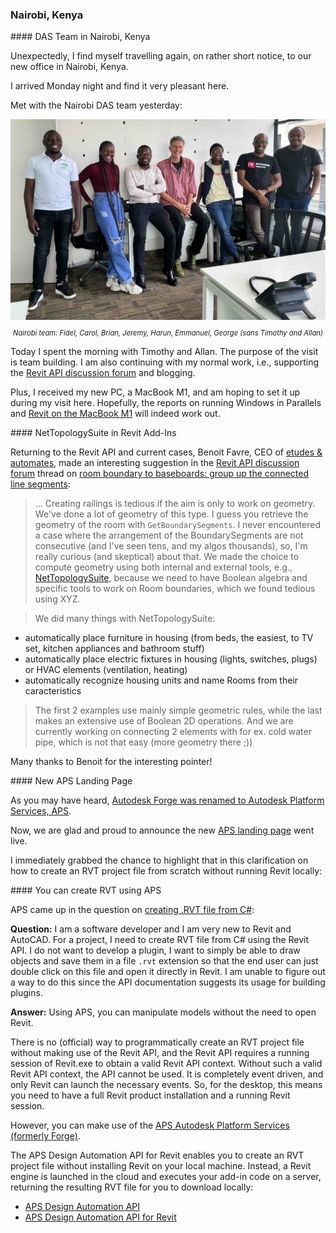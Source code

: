 <head>
<meta http-equiv="Content-Type" content="text/html; charset=utf-8">
<link rel="stylesheet" type="text/css" href="bc.css">
<script src="https://cdn.rawgit.com/google/code-prettify/master/loader/run_prettify.js" type="text/javascript"></script>
</head>

<!---

- NetTopologySuite
  Room boundary to baseboards: group up the connected line segments
  https://forums.autodesk.com/t5/revit-api-forum/room-boundary-to-baseboards-group-up-the-connected-line-segments/m-p/11582383#M67643
  BenoitE&A in reply to: MiguelGT17
  I'm wondering what you are trying to do. Creating railings is tedious if the aim is only to work on geometry.
  We've done a lot of Geometry of this type. I guess you retrieve the geometry of the room with GetBoundarySegments.
  I have never crossed a case where the arrangement of the BoundarySegments is not consecutive (and I've seen tens and my algos thousands) so I'm really curious (and sceptical) about that. 
  We made the choice to compute geometry using both internal and external tools (NetTopologySuite) because we needed to have boolean algebra and specific tools to work on Room boundaries, which we found tedious using XYZ.
  Anyway I'm curious...
  https://nettopologysuite.github.io/NetTopologySuite/index.html
  ... sounds very interesting indeed! Thank you for pointing it out. Would you like to share some examples of using it in combination with the Revit API? This might make a brilliant article for The Building Coder and motivate many others to widen their horizon working with 2D geometry in the Revit API.
  Ahah we did many things:
  - automatically place furniture in housing (from beds, the easiest, to TV set, kitchen appliances and bathroom stuff)
  - automatically place electric fixtures in housing (lights, switches, plugs) or HVAC elements (ventilation, heating)
  - automatically recognize housing units and name Rooms from their characteristics
  The first 2 examples use mainly simple geometric rules while the last makes an extensive use of boolean 2D operations.
  And we are currently working on connecting 2 elements with for ex. cold water pipe, which is not that easy (more geometry there ;))

twitter:

 with the #RevitAPI @AutodeskForge @AutodeskRevit #bim #ForgeDevCon https://autode.sk/64bitelementid

...

linkedin:

#bim #DynamoBim #ForgeDevCon #Revit #API #IFC #SDK #AI #VisualStudio #Autodesk #AEC #adsk

the [Revit API discussion forum](http://forums.autodesk.com/t5/revit-api-forum/bd-p/160) thread

<center>
<img src="img/" alt="" title="" width="600" height=""/>
<p style="font-size: 80%; font-style:italic"></p>
</center>

<pre class="code">
</pre>

-->

### Nairobi, Kenya

####<a name="2"></a> DAS Team in Nairobi, Kenya

Unexpectedly, I find myself travelling again, on rather short notice, to our new office in Nairobi, Kenya.

I arrived Monday night and find it very pleasant here.

Met with the Nairobi DAS team yesterday:

<center>
<img src="img/2022-12-06_nairobi_team.jpg" alt="Nairobi team" title="Nairobi team" width="690"/>  <!-- 1380 × 880 pixels -->
<p style="font-size: 80%; font-style:italic">Nairobi team: Fidel, Carol, Brian, Jeremy, Harun, Emmanuel, George (sans Timothy and Allan)</p>
</center>

Today I spent the morning with Timothy and Allan.
The purpose of the visit is team building.
I am also continuing with my normal work, i.e., supporting
the [Revit API discussion forum](http://forums.autodesk.com/t5/revit-api-forum/bd-p/160) and
blogging.

Plus, I received my new PC, a MacBook M1, and am hoping to set it up during my visit here.
Hopefully, the reports on running Windows in Parallels and [Revit on the MacBook M1](https://kinship.io/blog/revit-m1-macbook-pro/) will indeed work out.

####<a name="3"></a> NetTopologySuite in Revit Add-Ins

Returning to the Revit API and current cases, 
Benoit Favre, CEO of [etudes &amp; automates](http://www.etudesetautomates.com), 
made an interesting suggestion in 
the [Revit API discussion forum](http://forums.autodesk.com/t5/revit-api-forum/bd-p/160) thread
on [room boundary to baseboards: group up the connected line segments](https://forums.autodesk.com/t5/revit-api-forum/room-boundary-to-baseboards-group-up-the-connected-line-segments/m-p/11582383#M67643):

> ... Creating railings is tedious if the aim is only to work on geometry.
We've done a lot of geometry of this type.
I guess you retrieve the geometry of the room with `GetBoundarySegments`.
I never encountered a case where the arrangement of the BoundarySegments are not consecutive (and I've seen tens, and my algos thousands), so, I'm really curious (and skeptical) about that. 
We made the choice to compute geometry using both internal and external tools,
e.g., [NetTopologySuite](https://nettopologysuite.github.io/NetTopologySuite/index.html),
because we need to have Boolean algebra and specific tools to work on Room boundaries, which we found tedious using XYZ.

> We did many things with NetTopologySuite:
- automatically place furniture in housing (from beds, the easiest, to TV set, kitchen appliances and bathroom stuff)
- automatically place electric fixtures in housing (lights, switches, plugs) or HVAC elements (ventilation, heating)
- automatically recognize housing units and name Rooms from their caracteristics

> The first 2 examples use mainly simple geometric rules, while the last makes an extensive use of Boolean 2D operations.
And we are currently working on connecting 2 elements with for ex. cold water pipe, which is not that easy (more geometry there ;))

Many thanks to Benoit for the interesting pointer!

####<a name="4"></a> New APS Landing Page

As you may have heard,
[Autodesk Forge was renamed to Autodesk Platform Services, APS](https://thebuildingcoder.typepad.com/blog/2022/09/aps-au-and-miter-wall-join-for-full-face.html#2).

Now, we are glad and proud to announce the new [APS landing page](https://aps.autodesk.com) went live.

I immediately grabbed the chance to highlight that in this clarification on how to create an RVT project file from scratch without running Revit locally:

####<a name="5"></a> You can create RVT using APS 

APS came up in the question on [creating .RVT file from C#](https://forums.autodesk.com/t5/revit-api-forum/create-rvt-file-from-c/td-p/9693451):

**Question:** I am a software developer and I am very new to Revit and AutoCAD.
For a project, I need to create RVT file from C# using the Revit API.
I do not want to develop a plugin, I want to simply be able to draw objects and save them in a file `.rvt` extension so that the end user can just double click on this file and open it directly in Revit. 
I am unable to figure out a way to do this since the API documentation suggests its usage for building plugins. 

**Answer:** Using APS, you can manipulate models without the need to open Revit.

There is no (official) way to programmatically create an RVT project file without making use of the Revit API, and the Revit API requires a running session of Revit.exe to obtain a valid Revit API context. Without such a valid Revit API context, the API cannot be used. It is completely event driven, and only Revit can launch the necessary events.
So, for the desktop, this means you need to have a full Revit product installation and a running Revit session.

However, you can make use of the [APS Autodesk Platform Services (formerly Forge)](https://aps.autodesk.com).

The APS Design Automation API for Revit enables you to create an RVT project file without installing Revit on your local machine.
Instead, a Revit engine is launched in the cloud and executes your add-in code on a server, returning the resulting RVT file for you to download locally:

- [APS Design Automation API](https://aps.autodesk.com/en/docs/design-automation/v3/developers_guide/overview/)
- [APS Design Automation API for Revit](https://aps.autodesk.com/en/docs/design-automation/v3/developers_guide/overview/#design-automation-api-for-revit)
